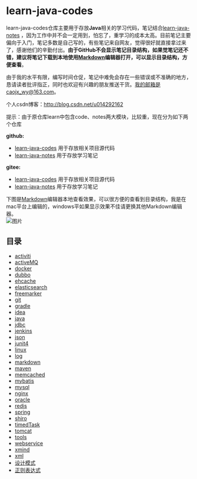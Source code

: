 # learn-java-codes
learn-java-codes仓库主要用于存放**Java**相关的学习代码，笔记结合[learn-java-notes](https://github.com/caojx-git/learn-java-notes) ，因为工作中并不会一定用到，怕忘了，重学习的成本太高。目前笔记主要偏向于入门，笔记多数是自己写的，有些笔记来自网友，觉得很好就直接拿过来了，感谢他们的辛勤付出。**由于GitHub不会显示笔记目录结构，如果觉笔记还不错，建议将笔记下载到本地使用[Markdown](https://www.typora.io/)编辑器打开，可以显示目录结构，方便查看**。

由于我的水平有限，编写时间仓促，笔记中难免会存在一些错误或不准确的地方，恳请读者批评指正，同时也欢迎有兴趣的朋友推送干货。我的邮箱是caojx_wy@163.com。

个人csdn博客：http://blog.csdn.net/u014292162  

提示：由于原仓库learn中包含code、notes两大模块，比较重，现在分为如下两个仓库

**github:**  
- [learn-java-codes](https://github.com/caojx-git/learn-java-codes) 用于存放相关项目源代码
- [learn-java-notes](https://github.com/caojx-git/learn-java-notes) 用于存放学习笔记  
  

**gitee:**  
  - [learn-java-codes](https://gitee.com/caojx-git/learn-java-codes) 用于存放相关项目源代码
  - [learn-java-notes](https://gitee.com/caojx-git/learn-java-notes) 用于存放学习笔记

下图是[Markdown](https://www.typora.io/)编辑器本地查看效果，可以很方便的查看到目录结构，我是在mac平台上编辑的，windows平如果显示效果不佳请更换其他Markdown编辑器。  
![图片](https://github.com/caojx-git/learn-java-notes/blob/master/images/markdown/markdown_1.png?raw=true)

## 目录
- [activiti](https://github.com/caojx-git/learn-java-notes/tree/master/activiti)  
- [activeMQ](https://github.com/caojx-git/learn-java-notes/tree/master/activeMQ)
- [docker](https://github.com/caojx-git/learn-java-notes/tree/master/docker)
- [dubbo](https://github.com/caojx-git/learn-java-notes/tree/master/dubbo)
- [ehcache](https://github.com/caojx-git/learn-java-notes/tree/master/ehcache)
- [elasticsearch](https://github.com/caojx-git/learn-java-notes/tree/master/elasticsearch)
- [freemarker](https://github.com/caojx-git/learn-java-notes/tree/master/freemarker)
- [git](https://github.com/caojx-git/learn-java-notes/tree/master/git)
- [gradle](https://github.com/caojx-git/learn-java-notes/tree/master/gradle)
- [idea](https://github.com/caojx-git/learn-java-notes/tree/master/idea)
- [java](https://github.com/caojx-git/learn-java-notes/tree/master/java)
- [jdbc](https://github.com/caojx-git/learn-java-notes/tree/master/jdbc)
- [jenkins](https://github.com/caojx-git/learn-java-notes/tree/master/jenkins)
- [json](https://github.com/caojx-git/learn-java-notes/tree/master/json)
- [junit4](https://github.com/caojx-git/learn-java-notes/tree/master/junit4)
- [linux](https://github.com/caojx-git/learn-java-notes/tree/master/linux)
- [log](https://github.com/caojx-git/learn-java-notes/tree/master/log)
- [markdown](https://github.com/caojx-git/learn-java-notes/tree/master/markdown)
- [maven](https://github.com/caojx-git/learn-java-notes/tree/master/maven)
- [memcached](https://github.com/caojx-git/learn-java-notes/tree/master/memcached)
- [mybatis](https://github.com/caojx-git/learn-java-notes/tree/master/mybatis)
- [mysql](https://github.com/caojx-git/learn-java-notes/tree/master/mysql)
- [nginx](https://github.com/caojx-git/learn-java-notes/tree/master/nginx)
- [oracle](https://github.com/caojx-git/learn-java-notes/tree/master/oracle)
- [redis](https://github.com/caojx-git/learn-java-notes/tree/master/redis)
- [spring](https://github.com/caojx-git/learn-java-notes/tree/master/spring)
- [shiro](https://github.com/caojx-git/learn-java-notes/tree/master/shiro)
- [timedTask](https://github.com/caojx-git/learn-java-notes/tree/master/timedTask)
- [tomcat](https://github.com/caojx-git/learn-java-notes/tree/master/tomcat)
- [tools](https://github.com/caojx-git/learn-java-notes/tree/master/tools)
- [webservice](https://github.com/caojx-git/learn-java-notes/tree/master/webservice)
- [xmind](https://github.com/caojx-git/learn-java-notes/tree/master/xmind)
- [xml](https://github.com/caojx-git/learn-java-notes/tree/master/xml)
- [设计模式](https://github.com/caojx-git/learn-java-notes/tree/master/设计模式)
- [正则表达式](https://github.com/caojx-git/learn-java-notes/tree/master/正则表达式)